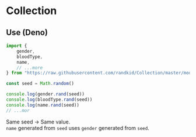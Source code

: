# Collection
## Use (Deno)
```ts
import {
    gender,
    bloodType,
    name,
    // ...more
} from "https://raw.githubusercontent.com/randkid/Collection/master/mod.ts"

const seed = Math.random()

console.log(gender.rand(seed))
console.log(bloodType.rand(seed))
console.log(name.rand(seed))
// ...mor
```
Same seed -> Same value.  
`name` generated from `seed` uses `gender` generated from `seed`.
